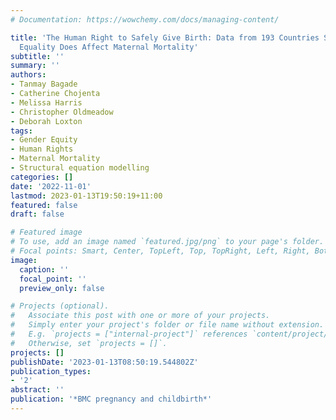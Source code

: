 ```yaml
---
# Documentation: https://wowchemy.com/docs/managing-content/

title: 'The Human Right to Safely Give Birth: Data from 193 Countries Show That Gender
  Equality Does Affect Maternal Mortality'
subtitle: ''
summary: ''
authors:
- Tanmay Bagade
- Catherine Chojenta
- Melissa Harris
- Christopher Oldmeadow
- Deborah Loxton
tags:
- Gender Equity
- Human Rights
- Maternal Mortality
- Structural equation modelling
categories: []
date: '2022-11-01'
lastmod: 2023-01-13T19:50:19+11:00
featured: false
draft: false

# Featured image
# To use, add an image named `featured.jpg/png` to your page's folder.
# Focal points: Smart, Center, TopLeft, Top, TopRight, Left, Right, BottomLeft, Bottom, BottomRight.
image:
  caption: ''
  focal_point: ''
  preview_only: false

# Projects (optional).
#   Associate this post with one or more of your projects.
#   Simply enter your project's folder or file name without extension.
#   E.g. `projects = ["internal-project"]` references `content/project/deep-learning/index.md`.
#   Otherwise, set `projects = []`.
projects: []
publishDate: '2023-01-13T08:50:19.544802Z'
publication_types:
- '2'
abstract: ''
publication: '*BMC pregnancy and childbirth*'
---
```

